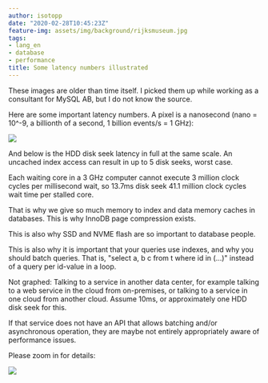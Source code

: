 ```yaml
---
author: isotopp
date: "2020-02-28T10:45:23Z"
feature-img: assets/img/background/rijksmuseum.jpg
tags:
- lang_en
- database
- performance
title: Some latency numbers illustrated
---
```

These images are older than time itself. I picked them up while working as a consultant for MySQL AB, but I do not know the source.

Here are some important latency numbers. A pixel is a nanosecond (nano = 10^-9, a billionth of a second, 1 billion events/s = 1 GHz):

![](/uploads/2020/02/latency-top.gif)

And below is the HDD disk seek latency in full at the same scale. An uncached index access can result in up to 5 disk seeks, worst case.

Each waiting core in a 3 GHz computer cannot execute 3 million clock cycles per millisecond wait, so 13.7ms disk seek 41.1 million clock cycles wait time per stalled core.

That is why we give so much memory to index and data memory caches in databases. This is why InnoDB page compression exists.

This is also why SSD and NVME flash are so important to database people.

This is also why it is important that your queries use indexes, and why you should batch queries. That is, "select a, b c from t where id in (...)" instead of a query per id-value in a loop.

Not graphed: Talking to a service in another data center, for example talking to a web service in the cloud from on-premises, or talking to a service in one cloud from another cloud. Assume 10ms, or approximately one HDD disk seek for this.

If that service does not have an API that allows batching and/or asynchronous operation, they are maybe not entirely appropriately aware of performance issues.

Please zoom in for details:

![](/uploads/2020/02/latency.gif)